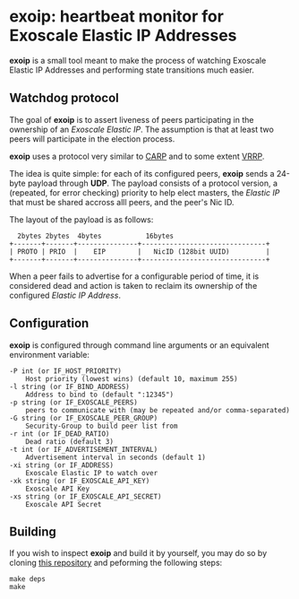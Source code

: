 exoip: heartbeat monitor for Exoscale Elastic IP Addresses
==========================================================

**exoip** is a small tool meant to make the process of watching
Exoscale Elastic IP Addresses and performing state transitions much
easier.

## Watchdog protocol

The goal of **exoip** is to assert liveness of peers participating in
the ownership of an *Exoscale Elastic IP*. The assumption is that at
least two peers will participate in the election process.


**exoip** uses a protocol very similar to
[CARP](http://en.wikipedia.org/wiki/Common_Addresss_Redundancy_Protocol)
and to some extent
[VRRP](http://en.wikipedia.org/wiki/Virtual_Router_Redundancy_Protocol).

The idea is quite simple: for each of its configured peers, **exoip**
sends a 24-byte payload through **UDP**. The payload consists of a
protocol version, a (repeated, for error checking) priority to help
elect masters, the *Elastic IP* that must be shared accross alll
peers, and the peer's Nic ID.

The layout of the payload is as follows:

      2bytes 2bytes  4bytes           16bytes
    +-------+-------+---------------+-------------------------------+
	| PROTO | PRIO  |    EIP        |   NicID (128bit UUID)         |
	+-------+-------+---------------+-------------------------------+

	
When a peer fails to advertise for a configurable period of time, it
is considered dead and action is taken to reclaim its ownership of
the configured *Elastic IP Address*.

## Configuration

**exoip** is configured through command line arguments or an equivalent
environment variable:

    -P int (or IF_HOST_PRIORITY)
    	Host priority (lowest wins) (default 10, maximum 255)
    -l string (or IF_BIND_ADDRESS)
    	Address to bind to (default ":12345")
    -p string (or IF_EXOSCALE_PEERS)
    	peers to communicate with (may be repeated and/or comma-separated)
	-G string (or IF_EXOSCALE_PEER_GROUP)
	    Security-Group to build peer list from
    -r int (or IF_DEAD_RATIO)
    	Dead ratio (default 3)
    -t int (or IF_ADVERTISEMENT_INTERVAL)
    	Advertisement interval in seconds (default 1)
    -xi string (or IF_ADDRESS)
	    Exoscale Elastic IP to watch over
    -xk string (or IF_EXOSCALE_API_KEY)
    	Exoscale API Key
    -xs string (or IF_EXOSCALE_API_SECRET)
    	Exoscale API Secret

## Building

If you wish to inspect **exoip** and build it by yourself, you may do so
by cloning [this repository](https://github.com/exoscale/exoip) and 
peforming the following steps:

    make deps
	make
	
	
